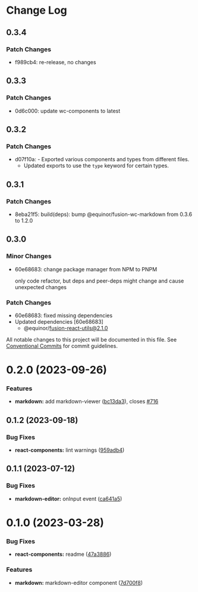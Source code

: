 # Change Log

## 0.3.4

### Patch Changes

- f989cb4: re-release, no changes

## 0.3.3

### Patch Changes

- 0d6c000: update wc-components to latest

## 0.3.2

### Patch Changes

- d07f10a: - Exported various components and types from different files.
  - Updated exports to use the `type` keyword for certain types.

## 0.3.1

### Patch Changes

- 8eba21f5: build(deps): bump @equinor/fusion-wc-markdown from 0.3.6 to 1.2.0

## 0.3.0

### Minor Changes

- 60e68683: change package manager from NPM to PNPM

  only code refactor, but deps and peer-deps might change and cause unexpected changes

### Patch Changes

- 60e68683: fixed missing dependencies
- Updated dependencies [60e68683]
  - @equinor/fusion-react-utils@2.1.0

All notable changes to this project will be documented in this file.
See [Conventional Commits](https://conventionalcommits.org) for commit guidelines.

# 0.2.0 (2023-09-26)

### Features

- **markdown:** add markdown-viewer ([bc13da3](https://github.com/equinor/fusion-react-components/commit/bc13da3dff9724bf19d9f7a5956e716914b8154a)), closes [#716](https://github.com/equinor/fusion-react-components/issues/716)

## 0.1.2 (2023-09-18)

### Bug Fixes

- **react-components:** lint warnings ([959adb4](https://github.com/equinor/fusion-react-components/commit/959adb4f470016f3873733ad60a9317023d3b5a1))

## 0.1.1 (2023-07-12)

### Bug Fixes

- **markdown-editor:** onInput event ([ca641a5](https://github.com/equinor/fusion-react-components/commit/ca641a5b6ddc62cf1b3a3119cfae9d9e7e50f200))

# 0.1.0 (2023-03-28)

### Bug Fixes

- **react-components:** readme ([47a3886](https://github.com/equinor/fusion-react-components/commit/47a3886cdce49a7a4823a46dfe31e03939d168d5))

### Features

- **markdown:** markdown-editor component ([7d700f8](https://github.com/equinor/fusion-react-components/commit/7d700f8f26b92a27e8c2da451f08591b63bb73e9))
